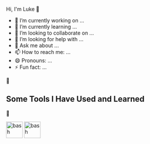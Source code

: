 Hi, I'm Luke 👋

          
- 🔭 I’m currently working on ...
- 🌱 I’m currently learning ...
- 👯 I’m looking to collaborate on ...
- 🤔 I’m looking for help with ...
- 💬 Ask me about ...
- 📫 How to reach me: ...
- 😄 Pronouns: ...
- ⚡ Fun fact: ...

 🚀 <h2> Some Tools I Have Used and Learned</h2> 🚀
<p align="left">
<img src="https://cdn.jsdelivr.net/gh/devicons/devicon/icons/css3/css3-original-wordmark.svg" alt="bash" width="45" height="45"/>
<img src="https://cdn.jsdelivr.net/gh/devicons/devicon/icons/html5/html5-original-wordmark.svg" alt="bash" width="45" height="45"/>

</p>
